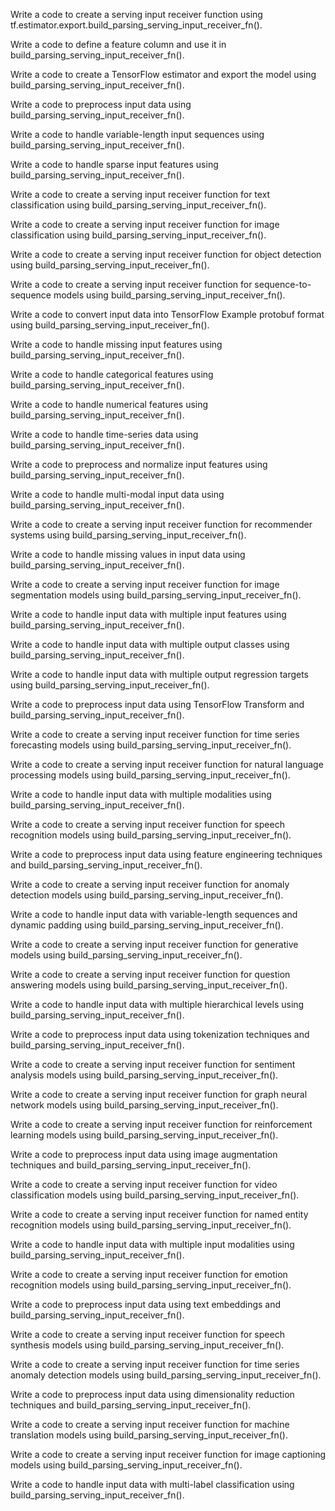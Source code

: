 Write a code to create a serving input receiver function using tf.estimator.export.build_parsing_serving_input_receiver_fn().

Write a code to define a feature column and use it in build_parsing_serving_input_receiver_fn().

Write a code to create a TensorFlow estimator and export the model using build_parsing_serving_input_receiver_fn().

Write a code to preprocess input data using build_parsing_serving_input_receiver_fn().

Write a code to handle variable-length input sequences using build_parsing_serving_input_receiver_fn().

Write a code to handle sparse input features using build_parsing_serving_input_receiver_fn().

Write a code to create a serving input receiver function for text classification using build_parsing_serving_input_receiver_fn().

Write a code to create a serving input receiver function for image classification using build_parsing_serving_input_receiver_fn().

Write a code to create a serving input receiver function for object detection using build_parsing_serving_input_receiver_fn().

Write a code to create a serving input receiver function for sequence-to-sequence models using build_parsing_serving_input_receiver_fn().

Write a code to convert input data into TensorFlow Example protobuf format using build_parsing_serving_input_receiver_fn().

Write a code to handle missing input features using build_parsing_serving_input_receiver_fn().

Write a code to handle categorical features using build_parsing_serving_input_receiver_fn().

Write a code to handle numerical features using build_parsing_serving_input_receiver_fn().

Write a code to handle time-series data using build_parsing_serving_input_receiver_fn().

Write a code to preprocess and normalize input features using build_parsing_serving_input_receiver_fn().

Write a code to handle multi-modal input data using build_parsing_serving_input_receiver_fn().

Write a code to create a serving input receiver function for recommender systems using build_parsing_serving_input_receiver_fn().

Write a code to handle missing values in input data using build_parsing_serving_input_receiver_fn().

Write a code to create a serving input receiver function for image segmentation models using build_parsing_serving_input_receiver_fn().

Write a code to handle input data with multiple input features using build_parsing_serving_input_receiver_fn().

Write a code to handle input data with multiple output classes using build_parsing_serving_input_receiver_fn().

Write a code to handle input data with multiple output regression targets using build_parsing_serving_input_receiver_fn().

Write a code to preprocess input data using TensorFlow Transform and build_parsing_serving_input_receiver_fn().

Write a code to create a serving input receiver function for time series forecasting models using build_parsing_serving_input_receiver_fn().

Write a code to create a serving input receiver function for natural language processing models using build_parsing_serving_input_receiver_fn().

Write a code to handle input data with multiple modalities using build_parsing_serving_input_receiver_fn().

Write a code to create a serving input receiver function for speech recognition models using build_parsing_serving_input_receiver_fn().

Write a code to preprocess input data using feature engineering techniques and build_parsing_serving_input_receiver_fn().

Write a code to create a serving input receiver function for anomaly detection models using build_parsing_serving_input_receiver_fn().

Write a code to handle input data with variable-length sequences and dynamic padding using build_parsing_serving_input_receiver_fn().

Write a code to create a serving input receiver function for generative models using build_parsing_serving_input_receiver_fn().

Write a code to create a serving input receiver function for question answering models using build_parsing_serving_input_receiver_fn().

Write a code to handle input data with multiple hierarchical levels using build_parsing_serving_input_receiver_fn().

Write a code to preprocess input data using tokenization techniques and build_parsing_serving_input_receiver_fn().

Write a code to create a serving input receiver function for sentiment analysis models using build_parsing_serving_input_receiver_fn().

Write a code to create a serving input receiver function for graph neural network models using build_parsing_serving_input_receiver_fn().

Write a code to create a serving input receiver function for reinforcement learning models using build_parsing_serving_input_receiver_fn().

Write a code to preprocess input data using image augmentation techniques and build_parsing_serving_input_receiver_fn().

Write a code to create a serving input receiver function for video classification models using build_parsing_serving_input_receiver_fn().

Write a code to create a serving input receiver function for named entity recognition models using build_parsing_serving_input_receiver_fn().

Write a code to handle input data with multiple input modalities using build_parsing_serving_input_receiver_fn().

Write a code to create a serving input receiver function for emotion recognition models using build_parsing_serving_input_receiver_fn().

Write a code to preprocess input data using text embeddings and build_parsing_serving_input_receiver_fn().

Write a code to create a serving input receiver function for speech synthesis models using build_parsing_serving_input_receiver_fn().

Write a code to create a serving input receiver function for time series anomaly detection models using build_parsing_serving_input_receiver_fn().

Write a code to preprocess input data using dimensionality reduction techniques and build_parsing_serving_input_receiver_fn().

Write a code to create a serving input receiver function for machine translation models using build_parsing_serving_input_receiver_fn().

Write a code to create a serving input receiver function for image captioning models using build_parsing_serving_input_receiver_fn().

Write a code to handle input data with multi-label classification using build_parsing_serving_input_receiver_fn().